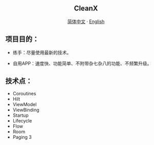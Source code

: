 <h2 align="center">CleanX</h2>
  <p align="center">
       <a href="README-CN.md">简体中文</a>
    ·
    <a href="README.md">English</a>
  </p>

## 项目目的：

- 练手：尽量使用最新的技术。

- 自用APP：速度快、功能简单、不附带杂七杂八的功能、不频繁升级。

## 技术点：

- Coroutines
- Hilt
- ViewModel
- ViewBinding
- Startup
- Lifecycle
- Flow
- Room
- Paging 3
